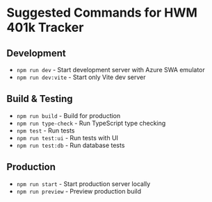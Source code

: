 # Suggested Commands for HWM 401k Tracker

## Development
- `npm run dev` - Start development server with Azure SWA emulator
- `npm run dev:vite` - Start only Vite dev server

## Build & Testing
- `npm run build` - Build for production
- `npm run type-check` - Run TypeScript type checking
- `npm test` - Run tests
- `npm run test:ui` - Run tests with UI
- `npm run test:db` - Run database tests

## Production
- `npm run start` - Start production server locally
- `npm run preview` - Preview production build